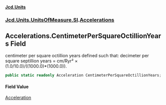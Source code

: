 #### [Jcd.Units](index.md 'index')
### [Jcd.Units.UnitsOfMeasure.SI](Jcd.Units.UnitsOfMeasure.SI.md 'Jcd.Units.UnitsOfMeasure.SI').[Accelerations](Accelerations.md 'Jcd.Units.UnitsOfMeasure.SI.Accelerations')

## Accelerations.CentimeterPerSquareOctillionYears Field

centimeter per square octillion years defined such that: decimeter per square septillion years = cm/Ryr² ×  
(1.0/10.0)/((1000.0)*(1000.0)).

```csharp
public static readonly Acceleration CentimeterPerSquareOctillionYears;
```

#### Field Value
[Acceleration](Acceleration.md 'Jcd.Units.UnitTypes.Acceleration')